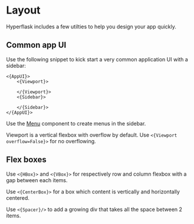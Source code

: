 # Layout

Hyperflask includes a few utilties to help you design your app quickly.

## Common app UI

Use the following snippet to kick start a very common application UI with a sidebar:

```
<{AppUI}>
    <{Viewport}>

    </{Viewport}>
    <{Sidebar}>

    </{Sidebar}>
</{AppUI}>
```

Use the [Menu](/components/daisyui/Menu) component to create menus in the sidebar.

Viewport is a vertical flexbox with overflow by default. Use `<{Viewport overflow=False}>` for no overflowing.

## Flex boxes

Use `<{HBox}>` and `<{VBox}>` for respectively row and column flexbox with a gap between each items.

Use `<{CenterBox}>` for a box which content is vertically and horizontally centered.

Use `<{Spacer}/>` to add a growing div that takes all the space between 2 items.